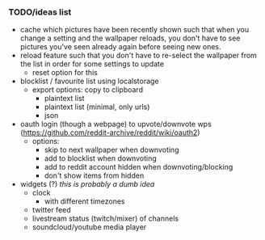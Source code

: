 ### TODO/ideas list
- cache which pictures have been recently shown such that when you change a setting and the wallpaper reloads, you don't have to see pictures you've seen already again before seeing new ones.
- reload feature such that you don't have to re-select the wallpaper from the list in order for some settings to update
  - reset option for this
- blocklist / favourite list using localstorage
	- export options: copy to clipboard
		- plaintext list
		- plaintext list (minimal, only urls)
		- json
- oauth login (though a webpage) to upvote/downvote wps (https://github.com/reddit-archive/reddit/wiki/oauth2)
	- options:
		- skip to next wallpaper when downvoting
		- add to blocklist when downvoting
		- add to reddit account hidden when downvoting/blocking
		- don't show items from hidden
- widgets (?) *this is probably a dumb idea*
  - clock 
    - with different timezones
  - twitter feed
  - livestream status (twitch/mixer) of channels
  - soundcloud/youtube media player
